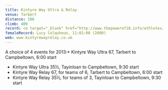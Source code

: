 ```yaml
---
title: Kintyre Way Ultra & Relay
venue: Tarbert
distance: 106
climb: 400
record: <a target="_blank" href="http://www.thepowerof10.info/athletes/profile.aspx?athleteid=304240">Paul Giblin</a>, 10:38:00 (2013)
femaleRecord: Lucy Colquhoun, 11:01:00 (2008)
web: www.kintyrewayrelay.co.uk
---
```

A choice of 4 events for 2013:*   Kintyre Way Ultra 67, Tarbert to Campbeltown, 6:00 start
*   Kintyre Way Ultra 35½, Tayinloan to Campbeltown, 9:30 start
*   Kintyre Way Relay 67, for teams of 6, Tarbert to Campbeltown, 6:00 start
*   Kintyre Way Relay 35½, for teams of 3, Tayinloan to Campbeltown, 9:30 start
